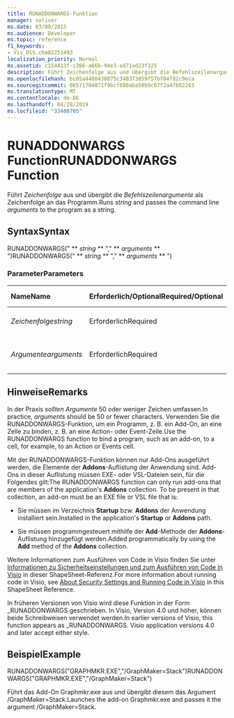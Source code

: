 ```yaml
---
title: RUNADDONWARGS-Funktion
manager: soliver
ms.date: 03/09/2015
ms.audience: Developer
ms.topic: reference
f1_keywords:
- Vis_DSS.chm82251493
localization_priority: Normal
ms.assetid: c154413f-c366-a66b-94e3-ed71ad23f325
description: Führt Zeichenfolge aus und übergibt die Befehlszeilenargumente als Zeichenfolge an das Programm.
ms.openlocfilehash: bc05a4480438875c348373059f57bf04f82c9eca
ms.sourcegitcommit: 8657170d071f9bcf680aba50b9c07f2a4fb82283
ms.translationtype: MT
ms.contentlocale: de-DE
ms.lasthandoff: 04/28/2019
ms.locfileid: "33408705"
---
```

# <a name="runaddonwargs-function"></a><span data-ttu-id="24542-103">RUNADDONWARGS Function</span><span class="sxs-lookup"><span data-stu-id="24542-103">RUNADDONWARGS Function</span></span>

<span data-ttu-id="24542-104">Führt  _Zeichenfolge_ aus und übergibt die  _Befehlszeilenargumente_ als Zeichenfolge an das Programm.</span><span class="sxs-lookup"><span data-stu-id="24542-104">Runs  _string_ and passes the command line  _arguments_ to the program as a string.</span></span> 
  
## <a name="syntax"></a><span data-ttu-id="24542-105">Syntax</span><span class="sxs-lookup"><span data-stu-id="24542-105">Syntax</span></span>

<span data-ttu-id="24542-106">RUNADDONWARGS(" \*\* *string* \*\* "," \*\* *arguments* \*\* ")</span><span class="sxs-lookup"><span data-stu-id="24542-106">RUNADDONWARGS(" \*\* *string* \*\* "," \*\* *arguments* \*\* ")</span></span> 
  
### <a name="parameters"></a><span data-ttu-id="24542-107">Parameter</span><span class="sxs-lookup"><span data-stu-id="24542-107">Parameters</span></span>

|<span data-ttu-id="24542-108">**Name**</span><span class="sxs-lookup"><span data-stu-id="24542-108">**Name**</span></span>|<span data-ttu-id="24542-109">**Erforderlich/Optional**</span><span class="sxs-lookup"><span data-stu-id="24542-109">**Required/Optional**</span></span>|<span data-ttu-id="24542-110">**Datentyp**</span><span class="sxs-lookup"><span data-stu-id="24542-110">**Data Type**</span></span>|<span data-ttu-id="24542-111">**Beschreibung**</span><span class="sxs-lookup"><span data-stu-id="24542-111">**Description**</span></span>|
|:-----|:-----|:-----|:-----|
| <span data-ttu-id="24542-112">_Zeichenfolge_</span><span class="sxs-lookup"><span data-stu-id="24542-112">_string_</span></span> <br/> |<span data-ttu-id="24542-113">Erforderlich</span><span class="sxs-lookup"><span data-stu-id="24542-113">Required</span></span>  <br/> |<span data-ttu-id="24542-114">**String**</span><span class="sxs-lookup"><span data-stu-id="24542-114">**String**</span></span> <br/> | <span data-ttu-id="24542-115">Der Name eines Add-Ons.</span><span class="sxs-lookup"><span data-stu-id="24542-115">The name of an add-on.</span></span>  <br/> |
| <span data-ttu-id="24542-116">_Argumente_</span><span class="sxs-lookup"><span data-stu-id="24542-116">_arguments_</span></span> <br/> |<span data-ttu-id="24542-117">Erforderlich</span><span class="sxs-lookup"><span data-stu-id="24542-117">Required</span></span>  <br/> |<span data-ttu-id="24542-118">**String**</span><span class="sxs-lookup"><span data-stu-id="24542-118">**String**</span></span> <br/> |<span data-ttu-id="24542-119">Die an das Programm zu übergebenden Argumente.</span><span class="sxs-lookup"><span data-stu-id="24542-119">Arguments to pass to your program.</span></span>  <br/> |
   
## <a name="remarks"></a><span data-ttu-id="24542-120">Hinweise</span><span class="sxs-lookup"><span data-stu-id="24542-120">Remarks</span></span>

<span data-ttu-id="24542-121">In der Praxis  _sollten Argumente_ 50 oder weniger Zeichen umfassen.</span><span class="sxs-lookup"><span data-stu-id="24542-121">In practice,  _arguments_ should be 50 or fewer characters.</span></span> <span data-ttu-id="24542-122">Verwenden Sie die RUNADDONWARGS-Funktion, um ein Programm, z. B. ein Add-On, an eine Zelle zu binden, z. B. an eine Action- oder Event-Zelle.</span><span class="sxs-lookup"><span data-stu-id="24542-122">Use the RUNADDONWARGS function to bind a program, such as an add-on, to a cell, for example, to an Action or Events cell.</span></span> 
  
<span data-ttu-id="24542-p102">Mit der RUNADDONWARGS-Funktion können nur Add-Ons ausgeführt werden, die Elemente der **Addons**-Auflistung der Anwendung sind. Add-Ons in dieser Auflistung müssen EXE- oder VSL-Dateien sein, für die Folgendes gilt:</span><span class="sxs-lookup"><span data-stu-id="24542-p102">The RUNADDONWARGS function can only run add-ons that are members of the application's **Addons** collection. To be present in that collection, an add-on must be an EXE file or VSL file that is:</span></span> 
  
- <span data-ttu-id="24542-125">Sie müssen im Verzeichnis **Startup** bzw. **Addons** der Anwendung installiert sein.</span><span class="sxs-lookup"><span data-stu-id="24542-125">Installed in the application's **Startup** or **Addons** path.</span></span> 
    
- <span data-ttu-id="24542-126">Sie müssen programmgesteuert mithilfe der **Add**-Methode der **Addons**-Auflistung hinzugefügt werden.</span><span class="sxs-lookup"><span data-stu-id="24542-126">Added programmatically by using the **Add** method of the **Addons** collection.</span></span> 
    
<span data-ttu-id="24542-127">Weitere Informationen zum Ausführen von Code in Visio finden Sie unter [Informationen zu Sicherheitseinstellungen und zum Ausführen von Code in Visio](about-security-settings-and-running-code-in-visio-shapesheet.md) in dieser ShapeSheet-Referenz.</span><span class="sxs-lookup"><span data-stu-id="24542-127">For more information about running code in Visio, see [About Security Settings and Running Code in Visio](about-security-settings-and-running-code-in-visio-shapesheet.md) in this ShapeSheet Reference.</span></span> 
  
<span data-ttu-id="24542-p103">In früheren Versionen von Visio wird diese Funktion in der Form _RUNADDONWARGS geschrieben. In Visio, Version 4.0 und höher, können beide Schreibweisen verwendet werden.</span><span class="sxs-lookup"><span data-stu-id="24542-p103">In earlier versions of Visio, this function appears as _RUNADDONWARGS. Visio application versions 4.0 and later accept either style.</span></span>
  
## <a name="example"></a><span data-ttu-id="24542-130">Beispiel</span><span class="sxs-lookup"><span data-stu-id="24542-130">Example</span></span>

<span data-ttu-id="24542-131">RUNADDONWARGS("GRAPHMKR.EXE","/GraphMaker=Stack")</span><span class="sxs-lookup"><span data-stu-id="24542-131">RUNADDONWARGS("GRAPHMKR.EXE","/GraphMaker=Stack")</span></span> 
  
<span data-ttu-id="24542-132">Führt das Add-On Graphmkr.exe aus und übergibt diesem das Argument /GraphMaker=Stack.</span><span class="sxs-lookup"><span data-stu-id="24542-132">Launches the add-on Graphmkr.exe and passes it the argument /GraphMaker=Stack.</span></span> 
  

